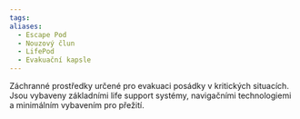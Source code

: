 ```yaml
---
tags: 
aliases:
  - Escape Pod
  - Nouzový člun
  - LifePod
  - Evakuační kapsle
---
```

Záchranné prostředky určené pro evakuaci posádky v kritických situacích. Jsou vybaveny základními life support systémy, navigačními technologiemi a minimálním vybavením pro přežití.

